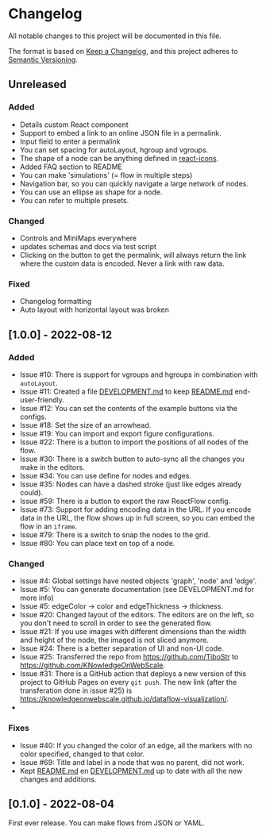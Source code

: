 # Changelog

All notable changes to this project will be documented in this file.

The format is based on [Keep a Changelog](https://keepachangelog.com/en/1.0.0/),
and this project adheres to [Semantic Versioning](https://semver.org/spec/v2.0.0.html).

## Unreleased

### Added

- Details custom React component
- Support to embed a link to an online JSON file in a permalink.
- Input field to enter a permalink
- You can set spacing for autoLayout, hgroup and vgroups.
- The shape of a node can be anything defined in [react-icons](https://react-icons.github.io/react-icons).
- Added FAQ section to README
- You can make 'simulations' (= flow in multiple steps)
- Navigation bar, so you can quickly navigate a large network of nodes.
- You can use an ellipse as shape for a node.
- You can refer to multiple presets.

### Changed

- Controls and MiniMaps everywhere
- updates schemas and docs via test script
- Clicking on the button to get the permalink, will always return the link where the custom data is encoded. Never a
  link with raw data.

### Fixed

- Changelog formatting
- Auto layout with horizontal layout was broken

## [1.0.0] - 2022-08-12

### Added

- Issue #10: There is support for vgroups and hgroups in combination with `autoLayout`.
- Issue #11: Created a file [DEVELOPMENT.md] to keep [README.md] end-user-friendly.
- Issue #12: You can set the contents of the example buttons via the configs.
- Issue #18: Set the size of an arrowhead.
- Issue #19: You can import and export figure configurations.
- Issue #22: There is a button to import the positions of all nodes of the flow.
- Issue #30: There is a switch button to auto-sync all the changes you make in the editors.
- Issue #34: You can use define for nodes and edges.
- Issue #35: Nodes can have a dashed stroke (just like edges already could).
- Issue #59: There is a button to export the raw ReactFlow config.
- Issue #73: Support for adding encoding data in the URL. If you encode data in the URL, the flow shows up in full
  screen, so you can embed the flow in an `iframe`.
- Issue #79: There is a switch to snap the nodes to the grid.
- Issue #80: You can place text on top of a node.

### Changed

- Issue #4: Global settings have nested objects 'graph', 'node' and 'edge'.
- Issue #5: You can generate documentation (see DEVELOPMENT.md for more info)
- Issue #5: edgeColor -> color and edgeThickness -> thickness.
- Issue #20: Changed layout of the editors. The editors are on the left, so you don't need to scroll in order to see the
  generated flow.
- Issue #21: If you use images with different dimensions than the width and height of the node, the imaged is not sliced
  anymore.
- Issue #24: There is a better separation of UI and non-UI code.
- Issue #25: Transferred the repo from https://github.com/TiboStr to https://github.com/KNowledgeOnWebScale.
- Issue #31: There is a GitHub action that deploys a new version of this project to GitHub Pages on every `git push`.
  The new link (after the transferation done in issue #25)
  is https://knowledgeonwebscale.github.io/dataflow-visualization/.
-

### Fixes

- Issue #40: If you changed the color of an edge, all the markers with no color specified, changed to that color.
- Issue #69: Title and label in a node that was no parent, did not work.
- Kept [README.md] en [DEVELOPMENT.md] up to date with all the new changes and additions.

## [0.1.0] - 2022-08-04

First ever release. You can make flows from JSON or YAML.

[DEVELOPMENT.md]: DEVELOPMENT.md

[README.md]: README.md
